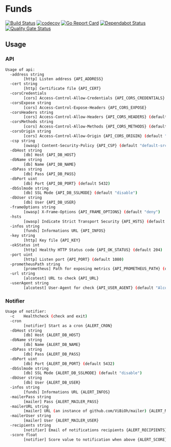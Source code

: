 # Funds

[![Build Status](https://travis-ci.com/ViBiOh/funds.svg?branch=master)](https://travis-ci.com/ViBiOh/funds)
[![codecov](https://codecov.io/gh/ViBiOh/funds/branch/master/graph/badge.svg)](https://codecov.io/gh/ViBiOh/funds)
[![Go Report Card](https://goreportcard.com/badge/github.com/ViBiOh/funds)](https://goreportcard.com/report/github.com/ViBiOh/funds)
[![Dependabot Status](https://api.dependabot.com/badges/status?host=github&repo=ViBiOh/funds)](https://dependabot.com)
[![Quality Gate Status](https://sonarcloud.io/api/project_badges/measure?project=ViBiOh_funds&metric=alert_status)](https://sonarcloud.io/dashboard?id=ViBiOh_funds)

## Usage

### API

```bash
Usage of api:
  -address string
        [http] Listen address {API_ADDRESS}
  -cert string
        [http] Certificate file {API_CERT}
  -corsCredentials
        [cors] Access-Control-Allow-Credentials {API_CORS_CREDENTIALS}
  -corsExpose string
        [cors] Access-Control-Expose-Headers {API_CORS_EXPOSE}
  -corsHeaders string
        [cors] Access-Control-Allow-Headers {API_CORS_HEADERS} (default "Content-Type")
  -corsMethods string
        [cors] Access-Control-Allow-Methods {API_CORS_METHODS} (default "GET")
  -corsOrigin string
        [cors] Access-Control-Allow-Origin {API_CORS_ORIGIN} (default "*")
  -csp string
        [owasp] Content-Security-Policy {API_CSP} (default "default-src 'self'; base-uri 'self'")
  -dbHost string
        [db] Host {API_DB_HOST}
  -dbName string
        [db] Name {API_DB_NAME}
  -dbPass string
        [db] Pass {API_DB_PASS}
  -dbPort uint
        [db] Port {API_DB_PORT} (default 5432)
  -dbSslmode string
        [db] SSL Mode {API_DB_SSLMODE} (default "disable")
  -dbUser string
        [db] User {API_DB_USER}
  -frameOptions string
        [owasp] X-Frame-Options {API_FRAME_OPTIONS} (default "deny")
  -hsts
        [owasp] Indicate Strict Transport Security {API_HSTS} (default true)
  -infos string
        [funds] Informations URL {API_INFOS}
  -key string
        [http] Key file {API_KEY}
  -okStatus int
        [http] Healthy HTTP Status code {API_OK_STATUS} (default 204)
  -port uint
        [http] Listen port {API_PORT} (default 1080)
  -prometheusPath string
        [prometheus] Path for exposing metrics {API_PROMETHEUS_PATH} (default "/metrics")
  -url string
        [alcotest] URL to check {API_URL}
  -userAgent string
        [alcotest] User-Agent for check {API_USER_AGENT} (default "Alcotest")
```

### Notifier

```bash
Usage of notifier:
  -c    Healthcheck (check and exit)
  -cron
        [notifier] Start as a cron {ALERT_CRON}
  -dbHost string
        [db] Host {ALERT_DB_HOST}
  -dbName string
        [db] Name {ALERT_DB_NAME}
  -dbPass string
        [db] Pass {ALERT_DB_PASS}
  -dbPort uint
        [db] Port {ALERT_DB_PORT} (default 5432)
  -dbSslmode string
        [db] SSL Mode {ALERT_DB_SSLMODE} (default "disable")
  -dbUser string
        [db] User {ALERT_DB_USER}
  -infos string
        [funds] Informations URL {ALERT_INFOS}
  -mailerPass string
        [mailer] Pass {ALERT_MAILER_PASS}
  -mailerURL string
        [mailer] URL (an instance of github.com/ViBiOh/mailer) {ALERT_MAILER_URL}
  -mailerUser string
        [mailer] User {ALERT_MAILER_USER}
  -recipients string
        [notifier] Email of notifications recipients {ALERT_RECIPIENTS}
  -score float
        [notifier] Score value to notification when above {ALERT_SCORE} (default 25)
```
